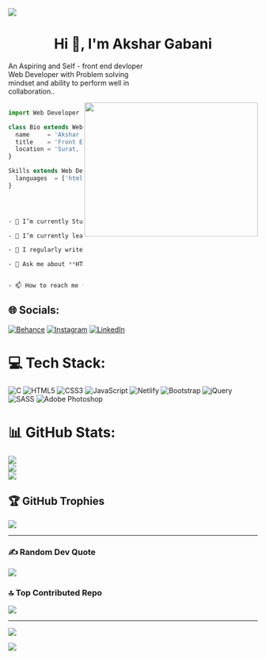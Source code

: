 
<img align="center" src='https://media.licdn.com/dms/image/D4E03AQFAkiG_IZkfog/profile-displayphoto-shrink_100_100/0/1665497104466?e=1695254400&v=beta&t=5z_9cf6PzKLYeT_RAAK0gfc5wKDMnltWhAg5aBb9RmU' />


<h1 align="center">Hi 👋, I'm Akshar Gabani</h1>
<span align="center">An Aspiring and Self - front end devloper<br/>
Web Developer with Problem solving<br/>
mindset and ability to perform well in<br/>
collaboration..</span>




 <p><img align="right" width="350" height="270"  src='https://media0.giphy.com/media/v1.Y2lkPTc5MGI3NjExMmQ0aHR0ZzVhbm44bWY1bmZienR3bGNuemY2ZHYwaGtmcTQ3ZmFoaSZlcD12MV9pbnRlcm5hbF9naWZfYnlfaWQmY3Q9Zw/qgQUggAC3Pfv687qPC/giphy.gif' /></p>


``` react.js

import Web Developer from 'India';

class Bio extends Web Developer {
  name     = 'Akshar Gabani';
  title    = 'Front End Devloper';
  location = 'Surat, India';
}

Skills extends Web Developer {
  languages  = ['html','css','boostrap','media query','tailwind','JavaScript'];
}

```

```css


 
- 🔭 I’m currently Student on ** Red & White Multimedia education**

- 🌱 I’m currently learning ** Javascript **

- 📝 I regularly write articles on [Medium](Medium)

- 💬 Ask me about **HTML,CSS,JavaScript**


- 📫 How to reach me **akshargabani942@gmail.com**

  ```

## 🌐 Socials:
[![Behance](https://img.shields.io/badge/Behance-1769ff?logo=behance&logoColor=white)](https://behance.net/akshargabani1) [![Instagram](https://img.shields.io/badge/Instagram-%23E4405F.svg?logo=Instagram&logoColor=white)](https://instagram.com/akshar_gabani__) [![LinkedIn](https://img.shields.io/badge/LinkedIn-%230077B5.svg?logo=linkedin&logoColor=white)](https://linkedin.com/in/akshar-gabani-149477253) 

# 💻 Tech Stack:
![C](https://img.shields.io/badge/c-%2300599C.svg?style=for-the-badge&logo=c&logoColor=white) ![HTML5](https://img.shields.io/badge/html5-%23E34F26.svg?style=for-the-badge&logo=html5&logoColor=white) ![CSS3](https://img.shields.io/badge/css3-%231572B6.svg?style=for-the-badge&logo=css3&logoColor=white) ![JavaScript](https://img.shields.io/badge/javascript-%23323330.svg?style=for-the-badge&logo=javascript&logoColor=%23F7DF1E) ![Netlify](https://img.shields.io/badge/netlify-%23000000.svg?style=for-the-badge&logo=netlify&logoColor=#00C7B7) ![Bootstrap](https://img.shields.io/badge/bootstrap-%23563D7C.svg?style=for-the-badge&logo=bootstrap&logoColor=white) ![jQuery](https://img.shields.io/badge/jquery-%230769AD.svg?style=for-the-badge&logo=jquery&logoColor=white) ![SASS](https://img.shields.io/badge/SASS-hotpink.svg?style=for-the-badge&logo=SASS&logoColor=white) ![Adobe Photoshop](https://img.shields.io/badge/adobephotoshop-%2331A8FF.svg?style=for-the-badge&logo=adobephotoshop&logoColor=white)
# 📊 GitHub Stats:
![](https://github-readme-stats.vercel.app/api?username=akshar2528&theme=tokyonight&hide_border=true&include_all_commits=true&count_private=false)<br/>
![](https://github-readme-streak-stats.herokuapp.com/?user=akshar2528&theme=tokyonight&hide_border=true)<br/>
![](https://github-readme-stats.vercel.app/api/top-langs/?username=akshar2528&theme=tokyonight&hide_border=true&include_all_commits=true&count_private=false&layout=compact)

## 🏆 GitHub Trophies
![](https://github-profile-trophy.vercel.app/?username=akshar2528&theme=radical&no-frame=false&no-bg=true&margin-w=4)

---

### ✍️ Random Dev Quote
![](https://quotes-github-readme.vercel.app/api?type=horizontal&theme=radical)

### 🔝 Top Contributed Repo
![](https://github-contributor-stats.vercel.app/api?username=akshar2528&limit=5&theme=dark&combine_all_yearly_contributions=true)

---
[![](https://visitcount.itsvg.in/api?id=akshar2528&icon=0&color=0)](https://visitcount.itsvg.in)

<!-- Proudly created with GPRM ( https://gprm.itsvg.in ) -->

[![](https://visitcount.itsvg.in/api?id=akshar2528&icon=0&color=0)](https://visitcount.itsvg.in)





<!-- Proudly created with GPRM ( https://gprm.itsvg.in ) -->
